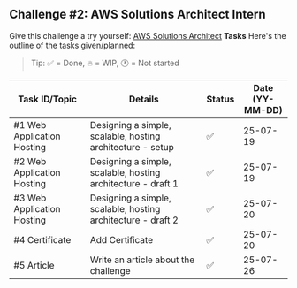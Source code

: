 ## Challenge #2: AWS Solutions Architect Intern
Give this challenge a try yourself: [AWS Solutions Architect](https://www.theforage.com/simulations/aws-apac/solutions-architecture-ts4o)
**Tasks**
Here's the outline of the tasks given/planned:

> Tip: ✅ = Done, 🔥 = WIP, 🕐 = Not started

| Task ID/Topic | Details            | Status         | Date (YY-MM-DD)         | 
|---------|---------------------|----------------|------------|
| #1 Web Application Hosting   | Designing a simple, scalable, hosting architecture - setup| ✅ | 25-07-19 |
| #2 Web Application Hosting   | Designing a simple, scalable, hosting architecture - draft 1| ✅ | 25-07-19 |
| #3 Web Application Hosting   | Designing a simple, scalable, hosting architecture - draft 2| ✅ | 25-07-20 |
| #4 Certificate   | Add Certificate | ✅ | 25-07-20 |
| #5 Article   | Write an article about the challenge | ✅ | 25-07-26 |
